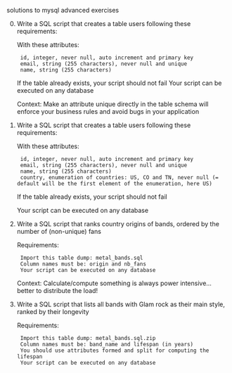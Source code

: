 solutions to mysql advanced exercises

0. Write a SQL script that creates a table users following these requirements:

    With these attributes:

        id, integer, never null, auto increment and primary key
        email, string (255 characters), never null and unique
        name, string (255 characters)

    If the table already exists, your script should not fail
    Your script can be executed on any database

    Context: Make an attribute unique directly in the table schema will enforce your business rules and avoid bugs in your application

1. Write a SQL script that creates a table users following these requirements:

    With these attributes:

        id, integer, never null, auto increment and primary key
        email, string (255 characters), never null and unique
        name, string (255 characters)
        country, enumeration of countries: US, CO and TN, never null (= default will be the first element of the enumeration, here US)

    If the table already exists, your script should not fail

    Your script can be executed on any database

2. Write a SQL script that ranks country origins of bands, ordered by the number of (non-unique) fans

    Requirements:

        Import this table dump: metal_bands.sql
        Column names must be: origin and nb_fans
        Your script can be executed on any database

    Context: Calculate/compute something is always power intensive… better to distribute the load!

3. Write a SQL script that lists all bands with Glam rock as their main style, ranked by their longevity

    Requirements:

        Import this table dump: metal_bands.sql.zip
        Column names must be: band_name and lifespan (in years)
        You should use attributes formed and split for computing the lifespan
        Your script can be executed on any database
